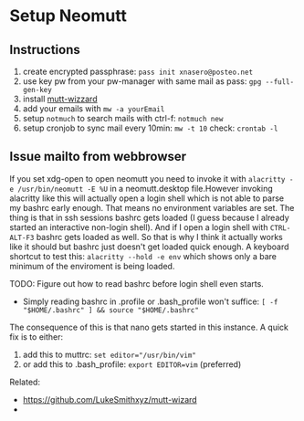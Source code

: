 # Setup Neomutt

## Instructions

1. create encrypted passphrase: `pass init xnasero@posteo.net`
2. use key pw from your pw-manager with same mail as pass: `gpg --full-gen-key`
3. install [mutt-wizzard]
4. add your emails with `mw -a yourEmail`
5. setup `notmuch` to search mails with ctrl-f: `notmuch new`
6. setup cronjob to sync mail every 10min: `mw -t 10` check:  `crontab -l`

## Issue mailto from webbrowser

If you set xdg-open to open neomutt you need to invoke it with `alacritty -e /usr/bin/neomutt -E %U` in a neomutt.desktop file.However invoking alacritty like this will actually open a login shell which is not able to parse my bashrc early enough. That means no environment variables are set. The thing is that in ssh sessions bashrc gets loaded (I guess because I already started an interactive non-login shell). And if I open a login shell with `CTRL-ALT-F3` bashrc gets loaded as well.
So that is why I think it actually works like it should but bashrc just doesn't get loaded quick enough. A keyboard shortcut to test this: `alacritty --hold -e env` which shows only a bare minimum of the enviroment is being loaded.

TODO: Figure out how to read bashrc before login shell even starts.
* Simply reading bashrc in .profile or .bash_profile won't suffice: `[ -f "$HOME/.bashrc" ] && source "$HOME/.bashrc"`

The consequence of this is that nano gets started in this instance. A quick fix is to either:
1. add this to muttrc: `set editor="/usr/bin/vim"`
2. or add this to .bash_profile: `export EDITOR=vim` (preferred)

[mutt-wizzard]: <https://github.com/SimonWoodtli/dotfiles/blob/main/bin/install/popOS/install-mutt>

Related:

* <https://github.com/LukeSmithxyz/mutt-wizard>
* <xdg link>
